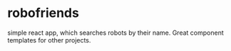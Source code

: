# robofriends

simple react app, which searches robots by their name. Great component templates for other projects.
